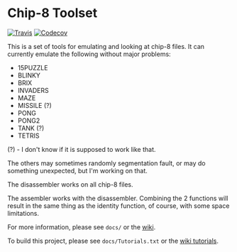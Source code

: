 # Chip-8 Toolset

[![Travis](https://img.shields.io/travis/cheukyin699/chip-8-tools.svg)](https://travis-ci.org/cheukyin699/chip-8-tools)
[![Codecov](https://img.shields.io/codecov/c/github/cheukyin699/chip-8-tools.svg)](https://codecov.io/gh/cheukyin699/chip-8-tools)

This is a set of tools for emulating and looking at chip-8 files. It can
currently emulate the following without major problems:
- 15PUZZLE
- BLINKY
- BRIX
- INVADERS
- MAZE
- MISSILE (?)
- PONG
- PONG2
- TANK (?)
- TETRIS

(?) - I don't know if it is supposed to work like that.

The others may sometimes randomly segmentation fault, or may do something
unexpected, but I'm working on that.

The disassembler works on all chip-8 files.

The assembler works with the disassembler. Combining the 2 functions will result
in the same thing as the identity function, of course, with some space
limitations.

For more information, please see `docs/` or the [wiki][wiki].

To build this project, please see `docs/Tutorials.txt` or the [wiki tutorials][wt].


[wiki]: https://github.com/cheukyin699/chip-8-tools/wiki
[wt]: https://github.com/cheukyin699/chip-8-tools/wiki/A-Quick-Tutorial
